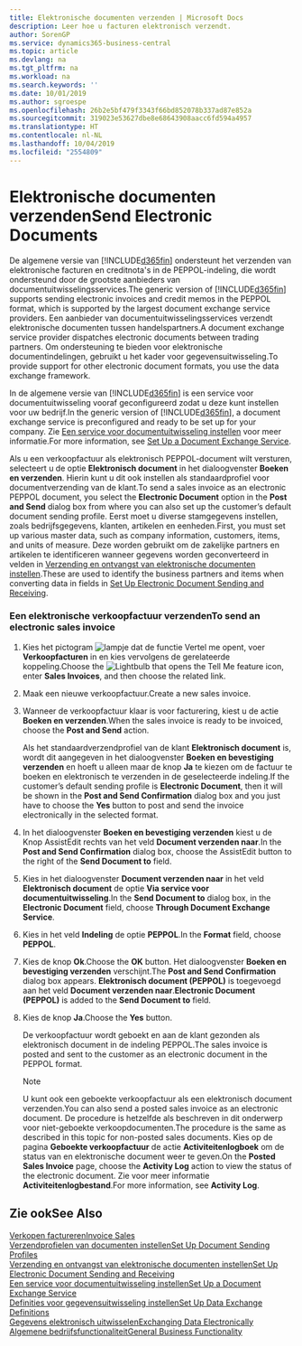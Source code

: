 ```yaml
---
title: Elektronische documenten verzenden | Microsoft Docs
description: Leer hoe u facturen elektronisch verzendt.
author: SorenGP
ms.service: dynamics365-business-central
ms.topic: article
ms.devlang: na
ms.tgt_pltfrm: na
ms.workload: na
ms.search.keywords: ''
ms.date: 10/01/2019
ms.author: sgroespe
ms.openlocfilehash: 26b2e5bf479f3343f66bd852078b337ad87e852a
ms.sourcegitcommit: 319023e53627dbe8e68643908aacc6fd594a4957
ms.translationtype: HT
ms.contentlocale: nl-NL
ms.lasthandoff: 10/04/2019
ms.locfileid: "2554809"
---
```

# <a name="send-electronic-documents"></a><span data-ttu-id="b23b8-103">Elektronische documenten verzenden</span><span class="sxs-lookup"><span data-stu-id="b23b8-103">Send Electronic Documents</span></span>
<span data-ttu-id="b23b8-104">De algemene versie van [!INCLUDE[d365fin](includes/d365fin_md.md)] ondersteunt het verzenden van elektronische facturen en creditnota's in de PEPPOL-indeling, die wordt ondersteund door de grootste aanbieders van documentuitwisselingsservices.</span><span class="sxs-lookup"><span data-stu-id="b23b8-104">The generic version of [!INCLUDE[d365fin](includes/d365fin_md.md)] supports sending electronic invoices and credit memos in the PEPPOL format, which is supported by the largest document exchange service providers.</span></span> <span data-ttu-id="b23b8-105">Een aanbieder van documentuitwisselingsservices verzendt elektronische documenten tussen handelspartners.</span><span class="sxs-lookup"><span data-stu-id="b23b8-105">A document exchange service provider dispatches electronic documents between trading partners.</span></span> <span data-ttu-id="b23b8-106">Om ondersteuning te bieden voor elektronische documentindelingen, gebruikt u het kader voor gegevensuitwisseling.</span><span class="sxs-lookup"><span data-stu-id="b23b8-106">To provide support for other electronic document formats, you use the data exchange framework.</span></span>  

 <span data-ttu-id="b23b8-107">In de algemene versie van [!INCLUDE[d365fin](includes/d365fin_md.md)] is een service voor documentuitwisseling vooraf geconfigureerd zodat u deze kunt instellen voor uw bedrijf.</span><span class="sxs-lookup"><span data-stu-id="b23b8-107">In the generic version of [!INCLUDE[d365fin](includes/d365fin_md.md)], a document exchange service is preconfigured and ready to be set up for your company.</span></span> <span data-ttu-id="b23b8-108">Zie [Een service voor documentuitwisseling instellen](across-how-to-set-up-a-document-exchange-service.md) voor meer informatie.</span><span class="sxs-lookup"><span data-stu-id="b23b8-108">For more information, see [Set Up a Document Exchange Service](across-how-to-set-up-a-document-exchange-service.md).</span></span>  

 <span data-ttu-id="b23b8-109">Als u een verkoopfactuur als elektronisch PEPPOL-document wilt versturen, selecteert u de optie **Elektronisch document** in het dialoogvenster **Boeken en verzenden**. Hierin kunt u dit ook instellen als standaardprofiel voor documentverzending van de klant.</span><span class="sxs-lookup"><span data-stu-id="b23b8-109">To send a sales invoice as an electronic PEPPOL document, you select the **Electronic Document** option in the **Post and Send** dialog box from where you can also set up the customer’s default document sending profile.</span></span> <span data-ttu-id="b23b8-110">Eerst moet u diverse stamgegevens instellen, zoals bedrijfsgegevens, klanten, artikelen en eenheden.</span><span class="sxs-lookup"><span data-stu-id="b23b8-110">First, you must set up various master data, such as company information, customers, items, and units of measure.</span></span> <span data-ttu-id="b23b8-111">Deze worden gebruikt om de zakelijke partners en artikelen te identificeren wanneer gegevens worden geconverteerd in velden in [Verzending en ontvangst van elektronische documenten instellen](across-how-to-set-up-electronic-document-sending-and-receiving.md).</span><span class="sxs-lookup"><span data-stu-id="b23b8-111">These are used to identify the business partners and items when converting data in fields in [Set Up Electronic Document Sending and Receiving](across-how-to-set-up-electronic-document-sending-and-receiving.md).</span></span>  

### <a name="to-send-an-electronic-sales-invoice"></a><span data-ttu-id="b23b8-112">Een elektronische verkoopfactuur verzenden</span><span class="sxs-lookup"><span data-stu-id="b23b8-112">To send an electronic sales invoice</span></span>  

1.  <span data-ttu-id="b23b8-113">Kies het pictogram ![lampje dat de functie Vertel me opent](media/ui-search/search_small.png "Vertel me wat u wilt doen"), voer **Verkoopfacturen** in en kies vervolgens de gerelateerde koppeling.</span><span class="sxs-lookup"><span data-stu-id="b23b8-113">Choose the ![Lightbulb that opens the Tell Me feature](media/ui-search/search_small.png "Tell me what you want to do") icon, enter **Sales Invoices**, and then choose the related link.</span></span>  

2.  <span data-ttu-id="b23b8-114">Maak een nieuwe verkoopfactuur.</span><span class="sxs-lookup"><span data-stu-id="b23b8-114">Create a new sales invoice.</span></span>  

3.  <span data-ttu-id="b23b8-115">Wanneer de verkoopfactuur klaar is voor facturering, kiest u de actie **Boeken en verzenden**.</span><span class="sxs-lookup"><span data-stu-id="b23b8-115">When the sales invoice is ready to be invoiced, choose the **Post and Send** action.</span></span>  

     <span data-ttu-id="b23b8-116">Als het standaardverzendprofiel van de klant **Elektronisch document** is, wordt dit aangegeven in het dialoogvenster **Boeken en bevestiging verzenden** en hoeft u alleen maar de knop **Ja** te kiezen om de factuur te boeken en elektronisch te verzenden in de geselecteerde indeling.</span><span class="sxs-lookup"><span data-stu-id="b23b8-116">If the customer’s default sending profile is **Electronic Document**, then it will be shown in the **Post and Send Confirmation** dialog box and you just have to choose the **Yes** button to post and send the invoice electronically in the selected format.</span></span>  

4.  <span data-ttu-id="b23b8-117">In het dialoogvenster **Boeken en bevestiging verzenden** kiest u de Knop AssistEdit rechts van het veld **Document verzenden naar**.</span><span class="sxs-lookup"><span data-stu-id="b23b8-117">In the **Post and Send Confirmation** dialog box, choose the AssistEdit button to the right of the **Send Document to** field.</span></span>  

5.  <span data-ttu-id="b23b8-118">Kies in het dialoogvenster **Document verzenden naar** in het veld **Elektronisch document** de optie **Via service voor documentuitwisseling**.</span><span class="sxs-lookup"><span data-stu-id="b23b8-118">In the **Send Document to** dialog box, in the **Electronic Document** field, choose **Through Document Exchange Service**.</span></span>  

6.  <span data-ttu-id="b23b8-119">Kies in het veld **Indeling** de optie **PEPPOL**.</span><span class="sxs-lookup"><span data-stu-id="b23b8-119">In the **Format** field, choose **PEPPOL**.</span></span>  

7.  <span data-ttu-id="b23b8-120">Kies de knop **Ok**.</span><span class="sxs-lookup"><span data-stu-id="b23b8-120">Choose the **OK** button.</span></span> <span data-ttu-id="b23b8-121">Het dialoogvenster **Boeken en bevestiging verzenden** verschijnt.</span><span class="sxs-lookup"><span data-stu-id="b23b8-121">The **Post and Send Confirmation** dialog box appears.</span></span> <span data-ttu-id="b23b8-122">**Elektronisch document (PEPPOL)** is toegevoegd aan het veld **Document verzenden naar**.</span><span class="sxs-lookup"><span data-stu-id="b23b8-122">**Electronic Document (PEPPOL)** is added to the **Send Document to** field.</span></span>  

8.  <span data-ttu-id="b23b8-123">Kies de knop **Ja**.</span><span class="sxs-lookup"><span data-stu-id="b23b8-123">Choose the **Yes** button.</span></span>  

     <span data-ttu-id="b23b8-124">De verkoopfactuur wordt geboekt en aan de klant gezonden als elektronisch document in de indeling PEPPOL.</span><span class="sxs-lookup"><span data-stu-id="b23b8-124">The sales invoice is posted and sent to the customer as an electronic document in the PEPPOL format.</span></span>  

    > [!NOTE]  
    >  <span data-ttu-id="b23b8-125">U kunt ook een geboekte verkoopfactuur als een elektronisch document verzenden.</span><span class="sxs-lookup"><span data-stu-id="b23b8-125">You can also send a posted sales invoice as an electronic document.</span></span> <span data-ttu-id="b23b8-126">De procedure is hetzelfde als beschreven in dit onderwerp voor niet-geboekte verkoopdocumenten.</span><span class="sxs-lookup"><span data-stu-id="b23b8-126">The procedure is the same as described in this topic for non-posted sales documents.</span></span> <span data-ttu-id="b23b8-127">Kies op de pagina **Geboekte verkoopfactuur** de actie **Activiteitenlogboek** om de status van en elektronische document weer te geven.</span><span class="sxs-lookup"><span data-stu-id="b23b8-127">On the **Posted Sales Invoice** page, choose the **Activity Log** action to view the status of the electronic document.</span></span> <span data-ttu-id="b23b8-128">Zie voor meer informatie **Activiteitenlogbestand**.</span><span class="sxs-lookup"><span data-stu-id="b23b8-128">For more information, see **Activity Log**.</span></span>  

## <a name="see-also"></a><span data-ttu-id="b23b8-129">Zie ook</span><span class="sxs-lookup"><span data-stu-id="b23b8-129">See Also</span></span>  
[<span data-ttu-id="b23b8-130">Verkopen factureren</span><span class="sxs-lookup"><span data-stu-id="b23b8-130">Invoice Sales</span></span>](sales-how-invoice-sales.md)  
[<span data-ttu-id="b23b8-131">Verzendprofielen van documenten instellen</span><span class="sxs-lookup"><span data-stu-id="b23b8-131">Set Up Document Sending Profiles</span></span>](sales-how-setup-document-send-profiles.md)  
[<span data-ttu-id="b23b8-132">Verzending en ontvangst van elektronische documenten instellen</span><span class="sxs-lookup"><span data-stu-id="b23b8-132">Set Up Electronic Document Sending and Receiving</span></span>](across-how-to-set-up-electronic-document-sending-and-receiving.md)  
[<span data-ttu-id="b23b8-133">Een service voor documentuitwisseling instellen</span><span class="sxs-lookup"><span data-stu-id="b23b8-133">Set Up a Document Exchange Service</span></span>](across-how-to-set-up-a-document-exchange-service.md)  
[<span data-ttu-id="b23b8-134">Definities voor gegevensuitwisseling instellen</span><span class="sxs-lookup"><span data-stu-id="b23b8-134">Set Up Data Exchange Definitions</span></span>](across-how-to-set-up-data-exchange-definitions.md)  
[<span data-ttu-id="b23b8-135">Gegevens elektronisch uitwisselen</span><span class="sxs-lookup"><span data-stu-id="b23b8-135">Exchanging Data Electronically</span></span>](across-data-exchange.md)  
[<span data-ttu-id="b23b8-136">Algemene bedrijfsfunctionaliteit</span><span class="sxs-lookup"><span data-stu-id="b23b8-136">General Business Functionality</span></span>](ui-across-business-areas.md)  
